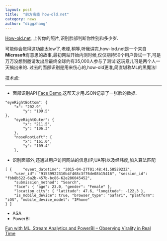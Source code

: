 ```yaml
---
layout: post
title:  "前方高能 how-old.net"
category: news
author: "diggzhang"
---
```


[How-old.net](http://how-old.net/), 上传你的照片,识别脸部判断你性别和多少岁.

可能你会觉得这功能太low了,老梗,稍等,听我讲完,how-lod.net是一个来自**Microsoft**有意思的故事,最初网站开始内测时候,仅仅期待50个用户尝试一下,可是万万没想到邀请发出后最终全球约有35,000人参与了测试!这玩意儿可是两个人一天搞出来的.
过去的面部识别是用来伤心的,how-old更准,简直堪称ML的黑魔法!

技术点:
***
* 面部识别API [Face Demo](http://www.projectoxford.ai/demo/face),这帮天才用JSON记录了一张脸的数据.

```
"eyeRightBottom": {
    "x": "202.9",
        "y": "109.5"
},
    "eyeRightOuter": {
        "x": "211.5",
        "y": "106.3"
    },
    "noseRootLeft": {
        "x": "161.0",
        "y": "109.4"
    },
```
* 识别面部外,还通过用户访问网站的信息(IP,UA等)以及经纬度,加入算法匹配

```
[ {     "event_datetime": "2015-04-27T01:48:41.5852923Z", 
    "user_id": "91539922310b4f468c3f76de08b15416", "session_id": "fbb8b522-6a2b-457b-bc86-62e286045452", 
    "submission_method": "Search", 
    "face": { "age": 23.0, "gender": "Female" }, 
    "location_city": { "latitude": 47.6, "longitude": -122.3 }, 
    "is_mobile_device": true, "browser_type": "Safari", "platform": "iOS", "mobile_device_model": "IPhone" 
} ] 
```
* ASA
* PowerBI

[Fun with ML, Stream Analytics and PowerBI – Observing Virality in Real Time](http://blogs.technet.com/b/machinelearning/archive/2015/04/29/fun-with-ml-stream-analytics-and-powerbi-observing-virality-in-real-time.aspx)
